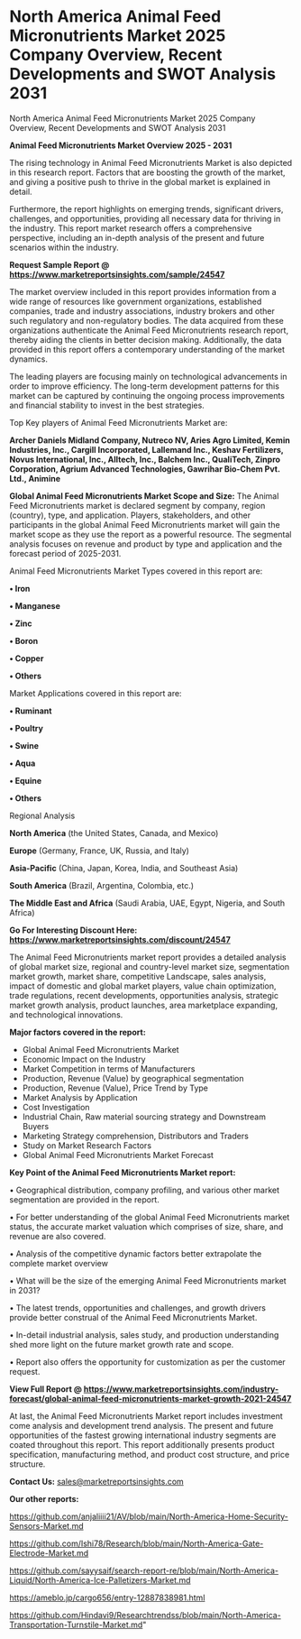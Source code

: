 # North America Animal Feed Micronutrients Market 2025 Company Overview, Recent Developments and SWOT Analysis 2031
North America Animal Feed Micronutrients Market 2025 Company Overview, Recent Developments and SWOT Analysis 2031

<Strong> Animal Feed Micronutrients Market Overview 2025 - 2031</strong>

The rising technology in Animal Feed Micronutrients Market is also depicted in this research report. Factors that are boosting the growth of the market, and giving a positive push to thrive in the global market is explained in detail.

Furthermore, the report highlights on emerging trends, significant drivers, challenges, and opportunities, providing all necessary data for thriving in the industry. This report market research offers a comprehensive perspective, including an in-depth analysis of the present and future scenarios within the industry.

<strong>Request Sample Report @ <a href=https://www.marketreportsinsights.com/sample/24547>https://www.marketreportsinsights.com/sample/24547</a></strong>

The market overview included in this report provides information from a wide range of resources like government organizations, established companies, trade and industry associations, industry brokers and other such regulatory and non-regulatory bodies. The data acquired from these organizations authenticate the Animal Feed Micronutrients research report, thereby aiding the clients in better decision making. Additionally, the data provided in this report offers a contemporary understanding of the market dynamics.

The leading players are focusing mainly on technological advancements in order to improve efficiency. The long-term development patterns for this market can be captured by continuing the ongoing process improvements and financial stability to invest in the best strategies.

Top Key players of Animal Feed Micronutrients Market are:

<strong>Archer Daniels Midland Company, Nutreco NV, Aries Agro Limited, Kemin Industries, Inc., Cargill Incorporated, Lallemand Inc., Keshav Fertilizers, Novus International, Inc., Alltech, Inc., Balchem Inc., QualiTech, Zinpro Corporation, Agrium Advanced Technologies, Gawrihar Bio-Chem Pvt. Ltd., Animine</strong>

<strong><b>Global Animal Feed Micronutrients Market Scope and Size:</b></strong>
The Animal Feed Micronutrients market is declared segment by company, region (country), type, and application. Players, stakeholders, and other participants in the global Animal Feed Micronutrients market will gain the market scope as they use the report as a powerful resource. The segmental analysis focuses on revenue and product by type and application and the forecast period of 2025-2031.

Animal Feed Micronutrients Market Types covered in this report are:

<strong>• Iron

• Manganese

• Zinc

• Boron

• Copper

• Others</strong>

Market Applications covered in this report are:

<strong>• Ruminant

• Poultry

• Swine

• Aqua

• Equine

• Others</strong> 

Regional Analysis

<strong>North America</strong> (the United States, Canada, and Mexico)

<strong>Europe</strong> (Germany, France, UK, Russia, and Italy)

<strong>Asia-Pacific</strong> (China, Japan, Korea, India, and Southeast Asia)

<strong>South America</strong> (Brazil, Argentina, Colombia, etc.)

<strong>The Middle East and Africa</strong> (Saudi Arabia, UAE, Egypt, Nigeria, and South Africa)

<strong>Go For Interesting Discount Here: <a href=https://www.marketreportsinsights.com/discount/24547>https://www.marketreportsinsights.com/discount/24547</a></strong>

The Animal Feed Micronutrients market report provides a detailed analysis of global market size, regional and country-level market size, segmentation market growth, market share, competitive Landscape, sales analysis, impact of domestic and global market players, value chain optimization, trade regulations, recent developments, opportunities analysis, strategic market growth analysis, product launches, area marketplace expanding, and technological innovations.

<strong><b>Major factors covered in the report:</b></strong>
<ul>
  <li>Global Animal Feed Micronutrients Market </li>
  <li>Economic Impact on the Industry</li>
  <li>Market Competition in terms of Manufacturers</li>
  <li>Production, Revenue (Value) by geographical segmentation</li>
  <li>Production, Revenue (Value), Price Trend by Type</li>
  <li>Market Analysis by Application</li>
  <li>Cost Investigation</li>
  <li>Industrial Chain, Raw material sourcing strategy and Downstream Buyers</li>
  <li>Marketing Strategy comprehension, Distributors and Traders</li>
  <li>Study on Market Research Factors</li>
  <li>Global Animal Feed Micronutrients Market Forecast</li>
</ul>

<strong><b>Key Point of the Animal Feed Micronutrients Market report:</b></strong>

• Geographical distribution, company profiling, and various other market segmentation are provided in the report.

• For better understanding of the global Animal Feed Micronutrients market status, the accurate market valuation which comprises of size, share, and revenue are also covered.

• Analysis of the competitive dynamic factors better extrapolate the complete market overview

• What will be the size of the emerging Animal Feed Micronutrients market in 2031?

• The latest trends, opportunities and challenges, and growth drivers provide better construal of the Animal Feed Micronutrients Market.

• In-detail industrial analysis, sales study, and production understanding shed more light on the future market growth rate and scope.

• Report also offers the opportunity for customization as per the customer request.

<strong><b>View Full Report @ <a href=https://www.marketreportsinsights.com/industry-forecast/global-animal-feed-micronutrients-market-growth-2021-24547>https://www.marketreportsinsights.com/industry-forecast/global-animal-feed-micronutrients-market-growth-2021-24547</a></b></strong>


At last, the Animal Feed Micronutrients Market report includes investment come analysis and development trend analysis. The present and future opportunities of the fastest growing international industry segments are coated throughout this report. This report additionally presents product specification, manufacturing method, and product cost structure, and price structure.

<strong>Contact Us:</strong>
sales@marketreportsinsights.com

<strong>Our other reports:</strong>

<a href=https://github.com/anjaliiii21/AV/blob/main/North-America-Home-Security-Sensors-Market.md>https://github.com/anjaliiii21/AV/blob/main/North-America-Home-Security-Sensors-Market.md</a>

<a href=https://github.com/Ishi78/Research/blob/main/North-America-Gate-Electrode-Market.md>https://github.com/Ishi78/Research/blob/main/North-America-Gate-Electrode-Market.md</a>

<a href=https://github.com/sayysaif/search-report-re/blob/main/North-America-Liquid/North-America-Ice-Palletizers-Market.md>https://github.com/sayysaif/search-report-re/blob/main/North-America-Liquid/North-America-Ice-Palletizers-Market.md</a>

<a href=https://ameblo.jp/cargo656/entry-12887838981.html>https://ameblo.jp/cargo656/entry-12887838981.html</a>

<a href=https://github.com/Hindavi9/Researchtrendss/blob/main/North-America-Transportation-Turnstile-Market.md>https://github.com/Hindavi9/Researchtrendss/blob/main/North-America-Transportation-Turnstile-Market.md</a>"

